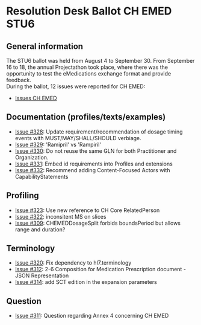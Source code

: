 # Resolution Desk Ballot CH EMED STU6

## General information
The STU6 ballot was held from August 4 to September 30. From September 16 to 18, 
the annual Projectathon took place, where there was the opportunity to test the 
eMedications exchange format and provide feedback.   
During the ballot, 12 issues were reported for CH EMED:
* [Issues CH EMED](https://github.com/hl7ch/ch-emed/issues?q=is%3Aissue+is%3Aopen+label%3A%22STU+6+Ballot%22)

## Documentation (profiles/texts/examples)
* [Issue #328](https://github.com/hl7ch/ch-emed/issues/328): Update requirement/recommendation of dosage timing events with MUST/MAY/SHALL/SHOULD verbiage.
* [Issue #329](https://github.com/hl7ch/ch-emed/issues/329): 'Ramipril' vs 'Rampiril'
* [Issue #330](https://github.com/hl7ch/ch-emed/issues/330): Do not reuse the same GLN for both Practitioner and Organization.
* [Issue #331](https://github.com/hl7ch/ch-emed/issues/331): Embed id requirements into Profiles and extensions
* [Issue #332](https://github.com/hl7ch/ch-emed/issues/332): Recommend adding Content-Focused Actors with CapabilityStatements

## Profiling
* [Issue #323](https://github.com/hl7ch/ch-emed/issues/323): Use new reference to CH Core RelatedPerson
* [Issue #322](https://github.com/hl7ch/ch-emed/issues/322): inconsitent MS on slices
* [Issue #309](https://github.com/hl7ch/ch-emed/issues/309): CHEMEDDosageSplit forbids boundsPeriod but allows range and duration?

## Terminology
* [Issue #320](https://github.com/hl7ch/ch-emed/issues/320): Fix dependency to hl7.terminology
* [Issue #312](https://github.com/hl7ch/ch-emed/issues/312): 2-6 Composition for Medication Prescription document - JSON Representation 
* [Issue #314](https://github.com/hl7ch/ch-emed/issues/314): add SCT edition in the expansion parameters

## Question
* [Issue #311](https://github.com/hl7ch/ch-emed/issues/311): Question regarding Annex 4 concerning CH EMED 
